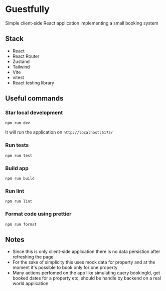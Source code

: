 # Guestfully

Simple client-side React application implementing a small booking system

## Stack

- React
- React Router
- Zustand
- Tailwind
- Vite
- vitest
- React testing library

## Useful commands

### Star local development

`npm run dev`

It will run the application on `http://localhost:5173/`

### Run tests

`npm run test`

### Build app

`npm run build`

### Run lint

`npm run lint`

### Format code using prettier

`npm run format`

## Notes

- Since this is only client-side application there is no data persistion after refreshing the page
- For the sake of simplicity this uses mock data for property and at the moment it's possible to book only for one property
- Many actions perfomed on the app like simulating query bookingId, get booked dates for a property etc, should be handle by backend on a real world application

